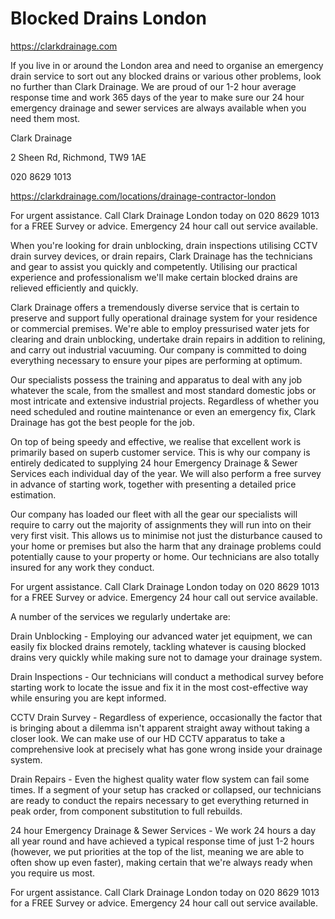 # Blocked Drains London

https://clarkdrainage.com

If you live in or around the London area and need to organise an emergency drain service to sort out any blocked drains or various other problems, look no further than Clark Drainage. We are proud of our 1-2 hour average response time and work 365 days of the year to make sure our 24 hour emergency drainage and sewer services are always available when you need them most.

Clark Drainage

2 Sheen Rd, Richmond, TW9 1AE

020 8629 1013

https://clarkdrainage.com/locations/drainage-contractor-london

For urgent assistance. Call Clark Drainage London today on 020 8629 1013 for a FREE Survey or advice. Emergency 24 hour call out service available.

When you're looking for drain unblocking, drain inspections utilising CCTV drain survey devices, or drain repairs, Clark Drainage has the technicians and gear to assist you quickly and competently. Utilising our practical experience and professionalism we'll make certain blocked drains are relieved efficiently and quickly.

Clark Drainage offers a tremendously diverse service that is certain to preserve and support fully operational drainage system for your residence or commercial premises. We're able to employ pressurised water jets for clearing and drain unblocking, undertake drain repairs in addition to relining, and carry out industrial vacuuming. Our company is committed to doing everything necessary to ensure your pipes are performing at optimum.

Our specialists possess the training and apparatus to deal with any job whatever the scale, from the smallest and most standard domestic jobs or most intricate and extensive industrial projects. Regardless of whether you need scheduled and routine maintenance or even an emergency fix, Clark Drainage has got the best people for the job.

On top of being speedy and effective, we realise that excellent work is primarily based on superb customer service. This is why our company is entirely dedicated to supplying 24 hour Emergency Drainage & Sewer Services each individual day of the year. We will also perform a free survey in advance of starting work, together with presenting a detailed price estimation.

Our company has loaded our fleet with all the gear our specialists will require to carry out the majority of assignments they will run into on their very first visit. This allows us to minimise not just the disturbance caused to your home or premises but also the harm that any drainage problems could potentially cause to your property or home. Our technicians are also totally insured for any work they conduct.

For urgent assistance. Call Clark Drainage London today on 020 8629 1013 for a FREE Survey or advice. Emergency 24 hour call out service available.

A number of the services we regularly undertake are:

Drain Unblocking - Employing our advanced water jet equipment, we can easily fix blocked drains remotely, tackling whatever is causing blocked drains very quickly while making sure not to damage your drainage system.

Drain Inspections - Our technicians will conduct a methodical survey before starting work to locate the issue and fix it in the most cost-effective way while ensuring you are kept informed.

CCTV Drain Survey - Regardless of experience, occasionally the factor that is bringing about a dilemma isn't apparent straight away without taking a closer look. We can make use of our HD CCTV apparatus to take a comprehensive look at precisely what has gone wrong inside your drainage system.

Drain Repairs - Even the highest quality water flow system can fail some times. If a segment of your setup has cracked or collapsed, our technicians are ready to conduct the repairs necessary to get everything returned in peak order, from component substitution to full rebuilds.

24 hour Emergency Drainage & Sewer Services - We work 24 hours a day all year round and have achieved a typical response time of just 1-2 hours (however, we put priorities at the top of the list, meaning we are able to often show up even faster), making certain that we're always ready when you require us most.

For urgent assistance. Call Clark Drainage London today on 020 8629 1013 for a FREE Survey or advice. Emergency 24 hour call out service available.

